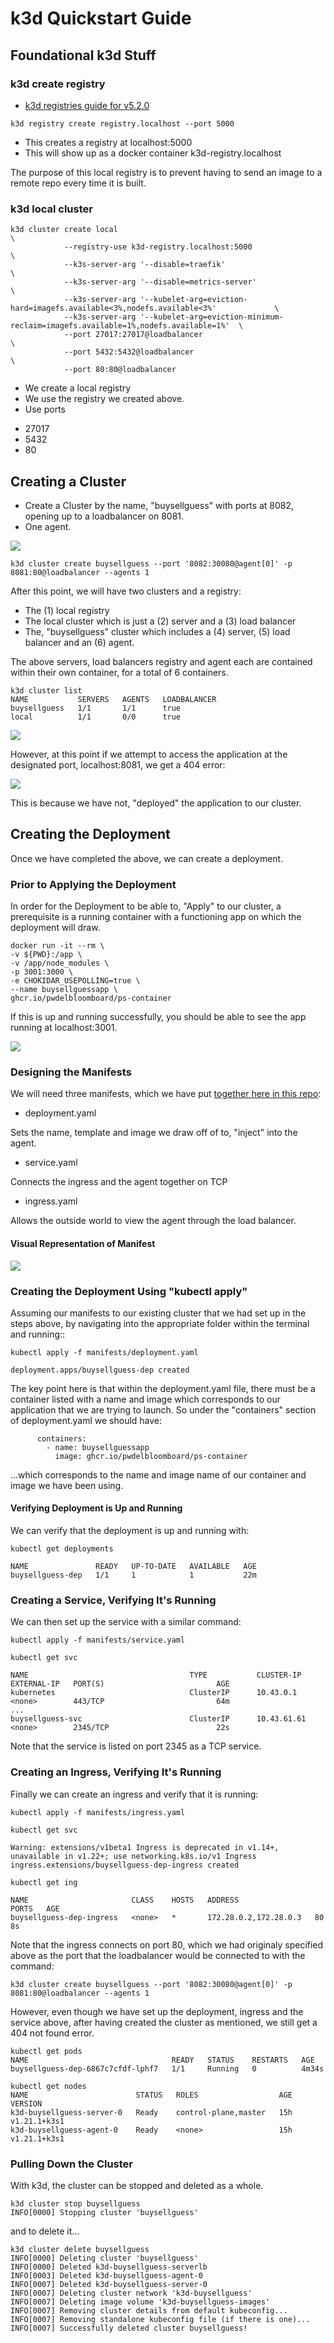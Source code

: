 # k3d Quickstart Guide

## Foundational k3d Stuff

### k3d create registry

* [k3d registries guide for v5.2.0](https://k3d.io/v5.2.0/usage/registries/)

```
k3d registry create registry.localhost --port 5000
```

* This creates a registry at localhost:5000
* This will show up as a docker container k3d-registry.localhost

The purpose of this local registry is to prevent having to send an image to a remote repo every time it is built.

### k3d local cluster

```
k3d cluster create local                                                                                \
            --registry-use k3d-registry.localhost:5000                                                          \
            --k3s-server-arg '--disable=traefik'                                                                \
            --k3s-server-arg '--disable=metrics-server'                                                         \
            --k3s-server-arg '--kubelet-arg=eviction-hard=imagefs.available<3%,nodefs.available<3%'             \
            --k3s-server-arg '--kubelet-arg=eviction-minimum-reclaim=imagefs.available=1%,nodefs.available=1%'  \
            --port 27017:27017@loadbalancer                                                                     \
            --port 5432:5432@loadbalancer                                                                       \
            --port 80:80@loadbalancer                                                                           
```

* We create a local registry
* We use the registry we created above.
* Use ports

- 27017
- 5432
- 80

## Creating a Cluster

* Create a Cluster by the name, "buysellguess" with ports at 8082, opening up to a loadbalancer on 8081.
* One agent.

![](/img/k8ssetupdiagram.png)

```
k3d cluster create buysellguess --port '8082:30080@agent[0]' -p 8081:80@loadbalancer --agents 1
```

After this point, we will have two clusters and a registry: 

* The (1) local registry
* The local cluster which is just a (2) server and a (3) load balancer
* The, "buysellguess" cluster which includes a (4) server, (5) load balancer and an (6) agent.

The above servers, load balancers registry and agent each are contained within their own container, for a total of 6 containers.

```
k3d cluster list
NAME           SERVERS   AGENTS   LOADBALANCER
buysellguess   1/1       1/1      true
local          1/1       0/0      true
```

![](/img/six-containers.png)

However, at this point if we attempt to access the application at the designated port, localhost:8081, we get a 404 error:

![](/img/404erroratlocalhost.png)

This is because we have not, "deployed" the application to our cluster.

## Creating the Deployment

Once we have completed the above, we can create a deployment.

### Prior to Applying the Deployment

In order for the Deployment to be able to, "Apply" to our cluster, a prerequisite is a running container with a functioning app on which the deployment will draw.

```
docker run -it --rm \
-v ${PWD}:/app \
-v /app/node_modules \
-p 3001:3000 \
-e CHOKIDAR_USEPOLLING=true \
--name buysellguessapp \
ghcr.io/pwdelbloomboard/ps-container
```
If this is up and running successfully, you should be able to see the app running at localhost:3001.

![](/img/buysellguessapp_connectedascontainer3001.png)

### Designing the Manifests

We will need three manifests, which we have put [together here in this repo](https://github.com/pwdelbloomboard/dockerreactjs-yarn/tree/main/app/manifests):

* deployment.yaml

Sets the name, template and image we draw off of to, "inject" into the agent.

* service.yaml

Connects the ingress and the agent together on TCP

* ingress.yaml

Allows the outside world to view the agent through the load balancer.

#### Visual Representation of Manifest

![](/img/k8ssetupdiagram.png)

### Creating the Deployment Using "kubectl apply"

Assuming our manifests to our existing cluster that we had set up in the steps above, by navigating into the appropriate folder within the terminal and running::

```
kubectl apply -f manifests/deployment.yaml

deployment.apps/buysellguess-dep created
```
The key point here is that within the deployment.yaml file, there must be a container listed with a name and image which corresponds to our application that we are trying to launch. So under the "containers" section of deployment.yaml we should have: 

```
      containers:
        - name: buysellguessapp
          image: ghcr.io/pwdelbloomboard/ps-container
```
...which corresponds to the name and image name of our container and image we have been using.

#### Verifying Deployment is Up and Running

We can verify that the deployment is up and running with:

```
kubectl get deployments

NAME               READY   UP-TO-DATE   AVAILABLE   AGE
buysellguess-dep   1/1     1            1           22m
```

### Creating a Service, Verifying It's Running

We can then set up the service with a similar command:

```
kubectl apply -f manifests/service.yaml

kubectl get svc

NAME                                    TYPE           CLUSTER-IP      EXTERNAL-IP   PORT(S)                         AGE
kubernetes                              ClusterIP      10.43.0.1       <none>        443/TCP                         64m
...
buysellguess-svc                        ClusterIP      10.43.61.61     <none>        2345/TCP                        22s

```

Note that the service is listed on port 2345 as a TCP service.


### Creating an Ingress, Verifying It's Running

Finally we can create an ingress and verify that it is running:

```
kubectl apply -f manifests/ingress.yaml

kubectl get svc

Warning: extensions/v1beta1 Ingress is deprecated in v1.14+, unavailable in v1.22+; use networking.k8s.io/v1 Ingress
ingress.extensions/buysellguess-dep-ingress created

kubectl get ing

NAME                       CLASS    HOSTS   ADDRESS                 PORTS   AGE
buysellguess-dep-ingress   <none>   *       172.28.0.2,172.28.0.3   80      8s

```
Note that the ingress connects on port 80, which we had originaly specified above as the port that the loadbalancer would be connected to with the command:

```
k3d cluster create buysellguess --port '8082:30080@agent[0]' -p 8081:80@loadbalancer --agents 1
```

However, even though we have set up the deployment, ingress and the service above, after having created the cluster as mentioned, we still get a 404 not found error.

```
kubectl get pods
NAME                                READY   STATUS    RESTARTS   AGE
buysellguess-dep-6867c7cfdf-lphf7   1/1     Running   0          4m34s

kubectl get nodes
NAME                        STATUS   ROLES                  AGE   VERSION
k3d-buysellguess-server-0   Ready    control-plane,master   15h   v1.21.1+k3s1
k3d-buysellguess-agent-0    Ready    <none>                 15h   v1.21.1+k3s1

```
### Pulling Down the Cluster

With k3d, the cluster can be stopped and deleted as a whole.

```
k3d cluster stop buysellguess
INFO[0000] Stopping cluster 'buysellguess'  
```

and to delete it...

```
k3d cluster delete buysellguess
INFO[0000] Deleting cluster 'buysellguess'              
INFO[0000] Deleted k3d-buysellguess-serverlb            
INFO[0003] Deleted k3d-buysellguess-agent-0             
INFO[0007] Deleted k3d-buysellguess-server-0            
INFO[0007] Deleting cluster network 'k3d-buysellguess'  
INFO[0007] Deleting image volume 'k3d-buysellguess-images' 
INFO[0007] Removing cluster details from default kubeconfig... 
INFO[0007] Removing standalone kubeconfig file (if there is one)... 
INFO[0007] Successfully deleted cluster buysellguess!
```